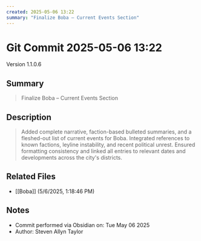 ```yaml
---
created: 2025-05-06 13:22
summary: "Finalize Boba – Current Events Section"
---
```


# Git Commit 2025-05-06 13:22

Version 1.1.0.6

## Summary
> Finalize Boba – Current Events Section

## Description
> Added complete narrative, faction-based bulleted summaries, and a fleshed-out list of current events for Boba. Integrated references to known factions, leyline instability, and recent political unrest. Ensured formatting consistency and linked all entries to relevant dates and developments across the city's districts.

## Related Files
- [[Boba]] (5/6/2025, 1:18:46 PM)

## Notes
- Commit performed via Obsidian on: Tue May 06 2025
- Author: Steven Allyn Taylor

